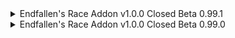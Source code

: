 <details> <summary>Endfallen's Race Addon v1.0.0 Closed Beta 0.99.1</summary> 
  - Fixed Game Breaking Bugs
  - Fixed Armor Attaching Bugs</details>


<details> <summary>Endfallen's Race Addon v1.0.0 Closed Beta 0.99.0</summary> 
  - Released Private Beta To 3 [Discord Members](https://discord.gg/ftY5QWJ9cR)</details>
